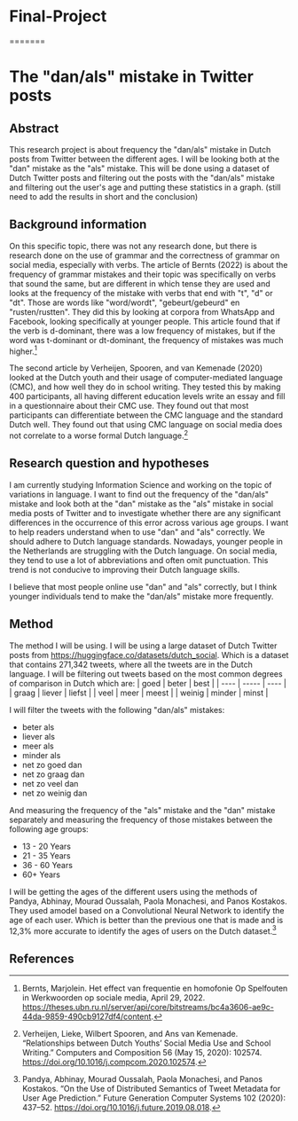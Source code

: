 # Final-Project
=======
# The "dan/als" mistake in Twitter posts

## Abstract 
This research project is about frequency the "dan/als" mistake in Dutch posts from Twitter between the different ages. I will be looking both at the "dan" mistake as the "als" mistake. This will be done using a dataset of Dutch Twitter posts and filtering out the posts with the "dan/als" mistake and filtering out the user's age and putting these statistics in a graph. (still need to add the results in short and the conclusion)

## Background information
On this specific topic, there was not any research done, but there is research done on the use of grammar and the correctness of grammar on social media, especially with verbs. The article of Bernts (2022) is about the frequency of grammar mistakes and their topic was specifically on verbs that sound the same, but are different in which tense they are used and looks at the frequency of the mistake with verbs that end with "t", "d" or "dt". Those are words like "word/wordt", "gebeurt/gebeurd" en "rusten/rustten". They did this by looking at corpora from WhatsApp and Facebook, looking specifically at younger people. This article found that if the verb is d-dominant, there was a low frequency of mistakes, but if the word was t-dominant or dt-dominant, the frequency of mistakes was much higher.[^1]

The second article by Verheijen, Spooren, and van Kemenade (2020) looked at the Dutch youth and their usage of computer-mediated language (CMC), and how well they do in school writing. They tested this by making 400 participants, all having different education levels write an essay and fill in a questionnaire about their CMC use. They found out that most participants can differentiate between the CMC language and the standard Dutch well. They found out that using CMC language on social media does not correlate to a worse formal Dutch language.[^3]

## Research question and hypotheses
I am currently studying Information Science and working on the topic of variations in language. I want to find out the frequency of the "dan/als" mistake and look both at the "dan" mistake as the "als" mistake in social media posts of Twitter and to investigate whether there are any significant differences in the occurrence of this error across various age groups. I want to help readers understand when to use "dan" and "als" correctly. We should adhere to Dutch language standards. Nowadays, younger people in the Netherlands are struggling with the Dutch language. On social media, they tend to use a lot of abbreviations and often omit punctuation. This trend is not conducive to improving their Dutch language skills.

I believe that most people online use "dan" and "als" correctly, but I think younger individuals tend to make the "dan/als" mistake more frequently.

## Method
The method I will be using. I will be using a large dataset of Dutch Twitter posts from https://huggingface.co/datasets/dutch_social. Which is a dataset that contains 271,342 tweets, where all the tweets are in the Dutch language. I will be filtering out tweets based on the most common degrees of comparison in Dutch which are: 
| goed | beter | best |
| ---- | ----- | ---- | 
| graag | liever | liefst |
| veel | meer | meest |
| weinig | minder | minst |

I will filter the tweets with the following "dan/als" mistakes:
* beter als 
* liever als 
* meer als 
* minder als
* net zo goed dan
* net zo graag dan
* net zo veel dan
* net zo weinig dan

And measuring the frequency of the "als" mistake and the "dan" mistake separately and measuring the frequency of those mistakes between the following age groups:
* 13 - 20 Years
* 21 - 35 Years
* 36 - 60 Years
* 60+ Years

I will be getting the ages of the different users using the methods of Pandya, Abhinay, Mourad Oussalah, Paola Monachesi, and Panos Kostakos. They used amodel based on a Convolutional Neural Network to identify the age of each user. Which is better than the previous one that is made and is 12,3% more accurate to identify the ages of users on the Dutch dataset.[^2]

## References
[^1]: Bernts, Marjolein. Het effect van frequentie en homofonie Op Spelfouten in Werkwoorden op sociale media, April 29, 2022. https://theses.ubn.ru.nl/server/api/core/bitstreams/bc4a3606-ae9c-44da-9859-490cb9127df4/content. 
[^2]: Pandya, Abhinay, Mourad Oussalah, Paola Monachesi, and Panos Kostakos. “On the Use of Distributed Semantics of Tweet Metadata for User Age Prediction.” Future Generation Computer Systems 102 (2020): 437–52. https://doi.org/10.1016/j.future.2019.08.018. 
[^3]: Verheijen, Lieke, Wilbert Spooren, and Ans van Kemenade. “Relationships between Dutch Youths’ Social Media Use and School Writing.” Computers and Composition 56 (May 15, 2020): 102574. https://doi.org/10.1016/j.compcom.2020.102574.
        